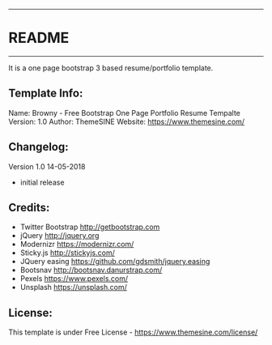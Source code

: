 -----------------------
# README
-----------------------
It is a one page bootstrap 3 based resume/portfolio template.


Template Info:
-----------------------
Name: 		Browny - Free Bootstrap One Page Portfolio Resume Tempalte
Version: 	1.0
Author: 	ThemeSINE
Website: 	https://www.themesine.com/


Changelog:
-----------------------
Version 1.0 14-05-2018
- initial release 


Credits:
-----------------------
- Twitter Bootstrap http://getbootstrap.com
- jQuery http://jquery.org
- Modernizr https://modernizr.com/
- Sticky.js http://stickyjs.com/
- JQuery easing https://github.com/gdsmith/jquery.easing
- Bootsnav http://bootsnav.danurstrap.com/
- Pexels https://www.pexels.com/
- Unsplash https://unsplash.com/

License:
-----------------------
This template is under Free License - https://www.themesine.com/license/
